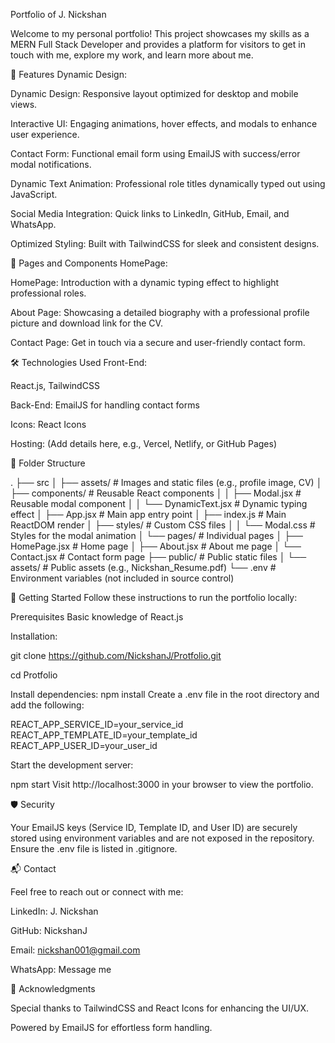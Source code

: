 Portfolio of J. Nickshan

Welcome to my personal portfolio! This project showcases my skills as a MERN Full Stack Developer and provides a platform for visitors to get in touch with me, explore my work, and learn more about me.

🚀 Features Dynamic Design: 

Dynamic Design: Responsive layout optimized for desktop and mobile views.

Interactive UI: Engaging animations, hover effects, and modals to enhance user experience.

Contact Form: Functional email form using EmailJS with success/error modal notifications.

Dynamic Text Animation: Professional role titles dynamically typed out using JavaScript.

Social Media Integration: Quick links to LinkedIn, GitHub, Email, and WhatsApp.

Optimized Styling: Built with TailwindCSS for sleek and consistent designs.

🎨 Pages and Components HomePage: 

HomePage: Introduction with a dynamic typing effect to highlight professional roles.

About Page: Showcasing a detailed biography with a professional profile picture and download link for the CV.

Contact Page: Get in touch via a secure and user-friendly contact form.

🛠️ Technologies Used Front-End: 

React.js, TailwindCSS

Back-End: EmailJS for handling contact forms

Icons: React Icons

Hosting: (Add details here, e.g., Vercel, Netlify, or GitHub Pages)

📂 Folder Structure 

.
├── src
│   ├── assets/                # Images and static files (e.g., profile image, CV)
│   ├── components/            # Reusable React components
│   │   ├── Modal.jsx          # Reusable modal component
│   │   └── DynamicText.jsx    # Dynamic typing effect
│   ├── App.jsx                # Main app entry point
│   ├── index.js               # Main ReactDOM render
│   ├── styles/                # Custom CSS files
│   │   └── Modal.css          # Styles for the modal animation
│   └── pages/                 # Individual pages
│       ├── HomePage.jsx       # Home page
│       ├── About.jsx          # About me page
│       └── Contact.jsx        # Contact form page
├── public/                    # Public static files
│   └── assets/                # Public assets (e.g., Nickshan_Resume.pdf)
└── .env                       # Environment variables (not included in source control)


🌟 Getting Started Follow these instructions to run the portfolio locally:

Prerequisites Basic knowledge of React.js

Installation:

git clone https://github.com/NickshanJ/Protfolio.git

cd Protfolio

Install dependencies: npm install Create a .env file in the root directory and add the following:

REACT_APP_SERVICE_ID=your_service_id
REACT_APP_TEMPLATE_ID=your_template_id
REACT_APP_USER_ID=your_user_id

Start the development server:

npm start Visit http://localhost:3000 in your browser to view the portfolio.

🛡️ Security 

Your EmailJS keys (Service ID, Template ID, and User ID) are securely stored using environment variables and are not exposed in the repository. Ensure the .env file is listed in .gitignore.

📬 Contact 

Feel free to reach out or connect with me:

LinkedIn: J. Nickshan

GitHub: NickshanJ

Email: nickshan001@gmail.com

WhatsApp: Message me

🎉 Acknowledgments 

Special thanks to TailwindCSS and React Icons for enhancing the UI/UX.

Powered by EmailJS for effortless form handling.
